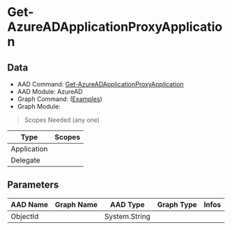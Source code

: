 # Get-AzureADApplicationProxyApplication

> 

## Data

+ AAD Command: [Get-AzureADApplicationProxyApplication](https://docs.microsoft.com/en-us/powershell/module/AzureAD/Get-AzureADApplicationProxyApplication)
+ AAD Module: AzureAD
+ Graph Command: []() ([Examples](https://github.com/orgs/msgraph/discussions?discussions_q=))
+ Graph Module: 

> Scopes Needed (any one)

|Type|Scopes|
|---|---|
|Application||
|Delegate||

## Parameters

|AAD Name|Graph Name|AAD Type|Graph Type|Infos|
|---|---|---|---|---|
|ObjectId||System.String|||

